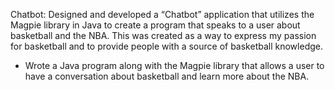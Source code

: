 Chatbot: Designed and developed a “Chatbot” application that utilizes the Magpie library in Java to create a program that speaks to a user about basketball and the NBA. This was created as a way to express my passion for basketball and to provide people with a source of basketball knowledge.
- Wrote a Java program along with the Magpie library that allows a user to have a conversation about basketball and learn more about the NBA.
